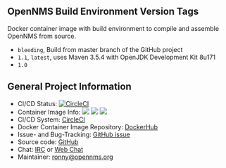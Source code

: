 ## OpenNMS Build Environment Version Tags

Docker container image with build environment to compile and assemble OpenNMS from source.

* `bleeding`, Build from master branch of the GitHub project
* `1.1`, `latest`, uses Maven 3.5.4 with OpenJDK Development Kit 8u171
* `1.0`

## General Project Information

* CI/CD Status: [![CircleCI](https://circleci.com/gh/opennms-forge/docker-build-env.svg?style=svg)](https://circleci.com/gh/opennms-forge/docker-build-env)
* Container Image Info: [![](https://images.microbadger.com/badges/version/opennms/build-env.svg)](https://microbadger.com/images/opennms/build-env "Get your own version badge on microbadger.com") [![](https://images.microbadger.com/badges/image/opennms/build-env.svg)](https://microbadger.com/images/opennms/build-env "Get your own image badge on microbadger.com") [![](https://images.microbadger.com/badges/license/opennms/build-env.svg)](https://microbadger.com/images/opennms/build-env "Get your own license badge on microbadger.com")
* CI/CD System: [CircleCI]
* Docker Container Image Repository: [DockerHub]
* Issue- and Bug-Tracking: [GitHub issue]
* Source code: [GitHub]
* Chat: [IRC] or [Web Chat]
* Maintainer: ronny@opennms.org

[GitHub]: https://github.com/opennms-forge/docker-build-env.git
[DockerHub]: https://hub.docker.com/r/opennms/build-env
[GitHub issue]: https://github.com/opennms-forge/docker-build-env
[CircleCI]: https://circleci.com/gh/opennms-forge/docker-build-env
[Web Chat]: https://chat.opennms.org/opennms/channels/opennms-development
[IRC]: irc://freenode.org/#opennms
